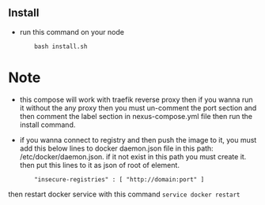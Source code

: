 ## Install

- run this command on your node
    ```
        bash install.sh
    ```

# Note
- this compose will work with traefik reverse proxy then if you wanna run it without the any proxy then you must un-comment 
the port section and then comment the label section in nexus-compose.yml file then run the install command.

- if you wanna connect to registry and then push the image to it, you must add this below lines to docker daemon.json file in this 
path: /etc/docker/daemon.json.
if it not exist in this path you must create it.
then put this lines to it as json of root of element.
    ```
        "insecure-registries" : [ "http://domain:port" ]
    ```
then restart docker service with this command
    ```
        service docker restart
    ```